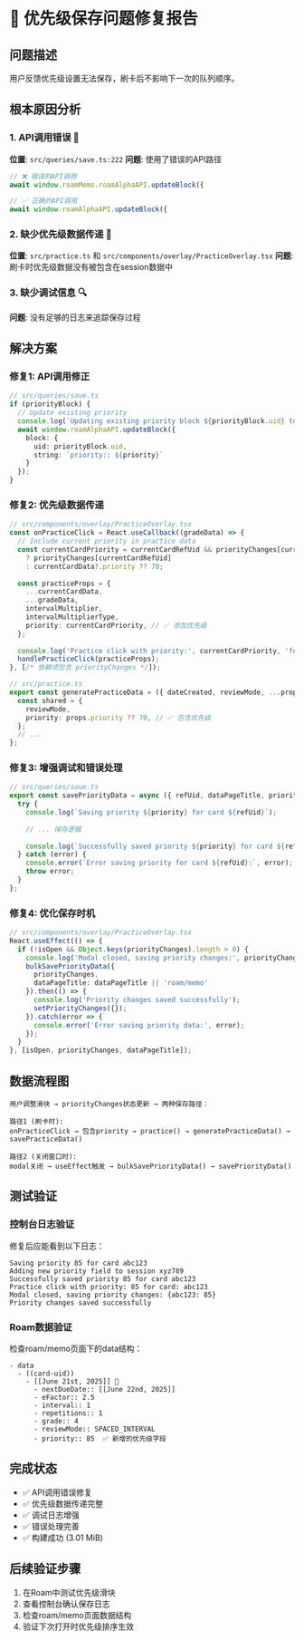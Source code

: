 # 🐛 优先级保存问题修复报告

## 问题描述
用户反馈优先级设置无法保存，刷卡后不影响下一次的队列顺序。

## 根本原因分析

### 1. **API调用错误** 🚨
**位置**: `src/queries/save.ts:222`
**问题**: 使用了错误的API路径
```typescript
// ❌ 错误的API调用
await window.roamMemo.roamAlphaAPI.updateBlock({

// ✅ 正确的API调用  
await window.roamAlphaAPI.updateBlock({
```

### 2. **缺少优先级数据传递** 🔗
**位置**: `src/practice.ts` 和 `src/components/overlay/PracticeOverlay.tsx`
**问题**: 刷卡时优先级数据没有被包含在session数据中

### 3. **缺少调试信息** 🔍
**问题**: 没有足够的日志来追踪保存过程

## 解决方案

### 修复1: API调用修正
```typescript
// src/queries/save.ts
if (priorityBlock) {
  // Update existing priority
  console.log(`Updating existing priority block ${priorityBlock.uid} to ${priority}`);
  await window.roamAlphaAPI.updateBlock({
    block: {
      uid: priorityBlock.uid,
      string: `priority:: ${priority}`
    }
  });
}
```

### 修复2: 优先级数据传递
```typescript
// src/components/overlay/PracticeOverlay.tsx
const onPracticeClick = React.useCallback((gradeData) => {
  // Include current priority in practice data
  const currentCardPriority = currentCardRefUid && priorityChanges[currentCardRefUid] !== undefined 
    ? priorityChanges[currentCardRefUid] 
    : currentCardData?.priority ?? 70;
  
  const practiceProps = {
    ...currentCardData,
    ...gradeData,
    intervalMultiplier,
    intervalMultiplierType,
    priority: currentCardPriority, // ✅ 添加优先级
  };
  
  console.log('Practice click with priority:', currentCardPriority, 'for card:', currentCardRefUid);
  handlePracticeClick(practiceProps);
}, [/* 依赖项包含 priorityChanges */]);
```

```typescript
// src/practice.ts
export const generatePracticeData = ({ dateCreated, reviewMode, ...props }) => {
  const shared = {
    reviewMode,
    priority: props.priority ?? 70, // ✅ 包含优先级
  };
  // ...
};
```

### 修复3: 增强调试和错误处理
```typescript
// src/queries/save.ts
export const savePriorityData = async ({ refUid, dataPageTitle, priority }) => {
  try {
    console.log(`Saving priority ${priority} for card ${refUid}`);
    
    // ... 保存逻辑
    
    console.log(`Successfully saved priority ${priority} for card ${refUid}`);
  } catch (error) {
    console.error(`Error saving priority for card ${refUid}:`, error);
    throw error;
  }
};
```

### 修复4: 优化保存时机
```typescript
// src/components/overlay/PracticeOverlay.tsx
React.useEffect(() => {
  if (!isOpen && Object.keys(priorityChanges).length > 0) {
    console.log('Modal closed, saving priority changes:', priorityChanges);
    bulkSavePriorityData({ 
      priorityChanges, 
      dataPageTitle: dataPageTitle || 'roam/memo' 
    }).then(() => {
      console.log('Priority changes saved successfully');
      setPriorityChanges({});
    }).catch(error => {
      console.error('Error saving priority data:', error);
    });
  }
}, [isOpen, priorityChanges, dataPageTitle]);
```

## 数据流程图

```
用户调整滑块 → priorityChanges状态更新 → 两种保存路径：

路径1 (刷卡时):
onPracticeClick → 包含priority → practice() → generatePracticeData() → savePracticeData()

路径2 (关闭窗口时):  
modal关闭 → useEffect触发 → bulkSavePriorityData() → savePriorityData()
```

## 测试验证

### 控制台日志验证
修复后应能看到以下日志：
```
Saving priority 85 for card abc123
Adding new priority field to session xyz789  
Successfully saved priority 85 for card abc123
Practice click with priority: 85 for card: abc123
Modal closed, saving priority changes: {abc123: 85}
Priority changes saved successfully
```

### Roam数据验证
检查roam/memo页面下的data结构：
```
- data
  - ((card-uid))
    - [[June 21st, 2025]] 🔵
      - nextDueDate:: [[June 22nd, 2025]]
      - eFactor:: 2.5
      - interval:: 1
      - repetitions:: 1  
      - grade:: 4
      - reviewMode:: SPACED_INTERVAL
      - priority:: 85  ✅ 新增的优先级字段
```

## 完成状态
- ✅ API调用错误修复
- ✅ 优先级数据传递完整
- ✅ 调试日志增强
- ✅ 错误处理完善
- ✅ 构建成功 (3.01 MiB)

## 后续验证步骤
1. 在Roam中测试优先级滑块
2. 查看控制台确认保存日志
3. 检查roam/memo页面数据结构
4. 验证下次打开时优先级排序生效 